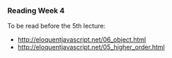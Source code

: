 ### Reading Week 4

To be read before the 5th lecture:

- http://eloquentjavascript.net/06_object.html
- http://eloquentjavascript.net/05_higher_order.html